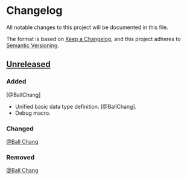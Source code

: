# Changelog
All notable changes to this project will be documented in this file.

The format is based on
 [Keep a Changelog](https://keepachangelog.com/en/1.0.0/),
and this project adheres to
 [Semantic Versioning](https://semver.org/spec/v2.0.0.html).

## [Unreleased]
### Added
[@BallChang]

- Unified basic data type definition. [@BallChang].
- Debug macro.

### Changed
[@Ball Chang]

### Removed
[@Ball Chang]

[Unreleased]: https://gitlab.com/zhangbolily/BUtils/tree/dev
[0.1.1-alpha]:
 https://gitlab.com/zhangbolily/BUtils/tree/v0.1.1-alpha

[@Ball Chang]: https://gitlab.com/zhangbolily
